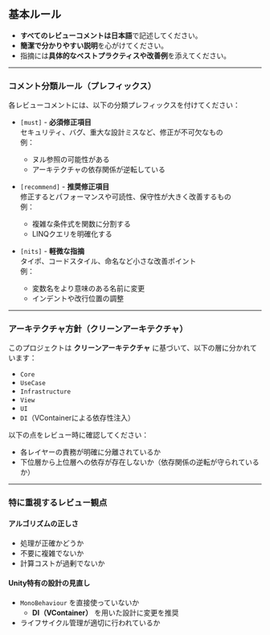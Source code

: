 ## 基本ルール
- **すべてのレビューコメントは日本語**で記述してください。
- **簡潔で分かりやすい説明**を心がけてください。
- 指摘には**具体的なベストプラクティスや改善例**を添えてください。

---

### コメント分類ルール（プレフィックス）
各レビューコメントには、以下の分類プレフィックスを付けてください：

- `[must]` - **必須修正項目**  
  セキュリティ、バグ、重大な設計ミスなど、修正が不可欠なもの  
  例：  
  - ヌル参照の可能性がある  
  - アーキテクチャの依存関係が逆転している  

- `[recommend]` - **推奨修正項目**  
  修正するとパフォーマンスや可読性、保守性が大きく改善するもの  
  例：  
  - 複雑な条件式を関数に分割する  
  - LINQクエリを明確化する  

- `[nits]` - **軽微な指摘**  
  タイポ、コードスタイル、命名など小さな改善ポイント  
  例：  
  - 変数名をより意味のある名前に変更  
  - インデントや改行位置の調整  

---

### アーキテクチャ方針（クリーンアーキテクチャ）
このプロジェクトは **クリーンアーキテクチャ** に基づいて、以下の層に分かれています：

- `Core`
- `UseCase`
- `Infrastructure`
- `View`
- `UI`
- `DI`（VContainerによる依存性注入）

以下の点をレビュー時に確認してください：

- 各レイヤーの責務が明確に分離されているか
- 下位層から上位層への依存が存在しないか（依存関係の逆転が守られているか）

---

### 特に重視するレビュー観点

#### アルゴリズムの正しさ
- 処理が正確かどうか
- 不要に複雑でないか
- 計算コストが過剰でないか

#### Unity特有の設計の見直し
- `MonoBehaviour` を直接使っていないか  
  - **DI（VContainer）** を用いた設計に変更を推奨
- ライフサイクル管理が適切に行われているか